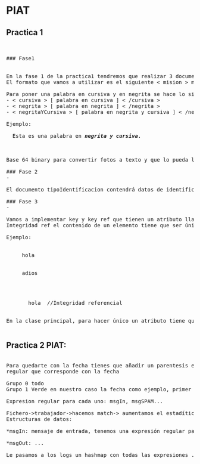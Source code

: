 # PIAT

## Practica 1

<pre>


### Fase1 


En la fase 1 de la practica1 tendremos que realizar 3 documentos xml.
El formato que vamos a utilizar es el siguiente < mision > mis siendo la cabecera.

Para poner una palabra en cursiva y en negrita se hace lo siguiente:
- < cursiva > [ palabra en cursiva ] < /cursiva >
- < negrita > [ palabra en negrita ] < /negrita >
- < negritaYCursiva > [ palabra en negrita y cursiva ] < /negritaYCursiva >

Ejemplo:
<texto>
  Esta es una palabra en <b><i>negrita y cursiva</i></b>.
</texto>


Base 64 binary para convertir fotos a texto y que lo pueda leer el xml

### Fase 2
-

El documento tipoIdentificacion contendrá datos de identificación, los elementos que van a colgar directamente de Schema van a ser complexType o simpleType. Va a colgar un element.

### Fase 3
-

Vamos a implementar key y key ref que tienen un atributo llamado path
Integridad ref el contenido de un elemento tiene que ser único

Ejemplo:
<tns:libros>
  <tns:libro ISBN="21212121" idLibro="Libro01">
    <tns:titulo> hola </tns:titulo>
    </tns:libro>
  <tns:libro ISBN="31313131" idLibro="Libro02">
    <tns:titulo> adios </tns:titulo>
  </tns libro>
</tns:libros>
  <tns:compras>
    <tns:compra idcompra="727">
      <tns:titulo> hola </tns:titulo> //Integridad referencial


En la clase principal, para hacer único un atributo tiene que empezar por "@"

</pre>

## Practica 2 PIAT:
<pre>

Para quedarte con la fecha tienes que añadir un parentesis en la parte correspondiente en la expresión 
regular que corresponde con la fecha

Grupo 0 todo
Grupo 1 Verde en nuestro caso la fecha como ejemplo, primer grupo de parentesis

Expresion regular para cada uno: msgIn, msgSPAM...

Fichero->trabajador->hacemos match-> aumentamos el estadítico.
Estructuras de datos:

*msgIn: mensaje de entrada, tenemos una expresión regular pasada por el patrón.

*msgOut: ...

Le pasamos a los logs un hashmap con todas las expresiones .compile() [Expresiones regulares]



</pre>









